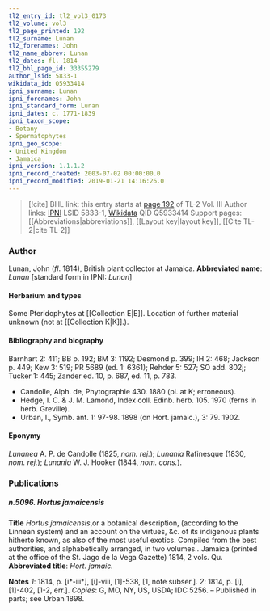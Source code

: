 ```yaml
---
tl2_entry_id: tl2_vol3_0173
tl2_volume: vol3
tl2_page_printed: 192
tl2_surname: Lunan
tl2_forenames: John
tl2_name_abbrev: Lunan
tl2_dates: fl. 1814
tl2_bhl_page_id: 33355279
author_lsid: 5833-1
wikidata_id: Q5933414
ipni_surname: Lunan
ipni_forenames: John
ipni_standard_form: Lunan
ipni_dates: c. 1771-1839
ipni_taxon_scope: 
- Botany
- Spermatophytes
ipni_geo_scope: 
- United Kingdom
- Jamaica
ipni_version: 1.1.1.2
ipni_record_created: 2003-07-02 00:00:00.0
ipni_record_modified: 2019-01-21 14:16:26.0
---
```


> [!cite] BHL link: this entry starts at [page 192](https://www.biodiversitylibrary.org/page/33355279) of TL-2 Vol. III
> Author links: [IPNI](https://www.ipni.org/a/5833-1) LSID 5833-1, [Wikidata](https://www.wikidata.org/wiki/Q5933414) QID Q5933414
> Support pages: [[Abbreviations|abbreviations]], [[Layout key|layout key]], [[Cite TL-2|cite TL-2]]

### Author

Lunan, John (*fl*. 1814), British plant collector at Jamaica. 
**Abbreviated name**: *Lunan* \[standard form in IPNI: *Lunan*\]

#### Herbarium and types

Some Pteridophytes at [[Collection E|E]]. Location of further material unknown (not at [[Collection K|K]].).

#### Bibliography and biography

Barnhart 2: 411; BB p. 192; BM 3: 1192; Desmond p. 399; IH 2: 468; Jackson p. 449; Kew 3: 519; PR 5689 (ed. 1: 6361); Rehder 5: 527; SO add. 802j; Tucker 1: 445; Zander ed. 10, p. 687, ed. 11, p. 783.
- Candolle, Alph. de, Phytographie 430. 1880 (pl. at K; erroneous).
- Hedge, I. C. & J. M. Lamond, Index coll. Edinb. herb. 105. 1970 (ferns in herb. Greville).
- Urban, I., Symb. ant. 1: 97-98. 1898 (on Hort. jamaic.), 3: 79. 1902.

#### Eponymy

*Lunanea* A. P. de Candolle (1825, *nom. rej.*); *Lunania* Rafinesque (1830, *nom. rej.*); *Lunania* W. J. Hooker (1844, *nom. cons.*).

### Publications

##### n.5096. Hortus jamaicensis

**Title**
*Hortus jamaicensis*,or a botanical description, (according to the Linnean system) and an account on the virtues, &c. of its indigenous plants hitherto known, as also of the most useful exotics. Compiled from the best authorities, and alphabetically arranged, in two volumes...Jamaica (printed at the office of the St. Jago de la Vega Gazette) 1814, 2 vols. Qu.
**Abbreviated title**: *Hort. jamaic.*

**Notes**
*1*: 1814, p. \[i\*-iii\*\], \[i\]-viii, \[1\]-538, \[1, note subser.\].
*2*: 1814, p. \[i\], \[1\]-402, \[1-2, err.\].
*Copies*: G, MO, NY, US, USDA; IDC 5256. – Published in parts; see Urban 1898.

